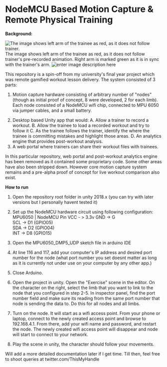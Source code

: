 # NodeMCU Based Motion Capture & Remote Physical Training

**Background:**

![The image shows left arm of the trainee as red, as it does not follow trainer.](https://i.ibb.co/XtKR5Tn/image.png)
The image shows left arm of the trainee as red, as it does not follow trainer's pre-recorded animation. Right arm is marked green as it is in sync with the trainer's arm.
![enter image description here](https://i.ibb.co/hC2P8p8/Node.png)

This repository is a spin-off from my university's final year project which was remote gamified workout lesson delivery. The system consisted of 3 parts:

1) Motion capture hardware consisting of arbitrary number of "nodes" (though as initial proof of concept, 8 were developed, 2 for each limb). Each node consisted of a NodeMCU wifi chip, connected to MPU 6050 via jumper cables, and a small battery.

2. Desktop based Unity app that would:
	A. Allow a trainer to record a workout.
	B. Allow the trainee to load a recorded workout and try to follow it
	C. As the trainee follows the trainer, identify the where the trainee is committing mistakes and highlight those areas.
	D. An analytics engine that provides post-workout analysis.
3. A web portal where trainers can share their workout files with trainees.

In this particular repository, web portal and post-workout analytics engine has been removed as it contained some proprietary code. Some other areas have also been stripped down. However core motion capture system remains and a pre-alpha proof of concept for live workout comparison also exist.

**How to run**
1) Open the repository root folder in unity 2018.x (you can try with later versions but I personally havent tested it)
2) Set up the NodeMCU hardware circuit using following configuration:
MPU6050  |  NodeMCU Pin
	VCC - > 3.3v
  GND  -> G        			     
  SCL  ->   D1 (GPIO05)   
  SDA     -> D2 (GPIO04)  
  INT   ->   D8 (GPIO15) 
  3) Open the MPU6050_DMP5_UDP sketch file in arduino IDE
  4) At line 116 and 117, add your computer's IP address and desired port number for the node (what port number you set doesnt matter as long as it is currently not under use on your computer by any other app.)
  5) Close Arduino.
  6) Open the project in unity. Open the "Exercise" scene in the editor. On the character on the right, select the limb that you want to link to the node that you configured in step 2-5. In inspector panel, find the port number field and make sure its reading from the same port number that node is sending the data to. Do this for all nodes and all limbs.
7)  Turn on the node. It will start as a wifi access point. From your phone or laptop, connect to the newly created access point and browse to 192.168.4.1. From there, add your wifi name and password, and restart the node. The newly created wifi access point will disappear and node will start to connect to your network.

8) Play the scene in unity, the character should follow your movements.

Will add a more detailed documentation later if I get time. Till then, feel free to shoot queries at twitter.com/ThisMyHandle
